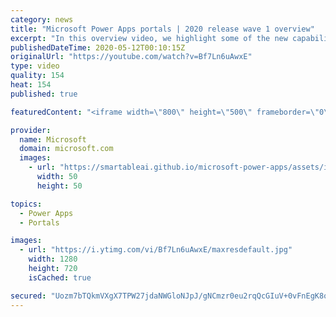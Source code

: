 ```yaml
---
category: news
title: "Microsoft Power Apps portals | 2020 release wave 1 overview"
excerpt: "In this overview video, we highlight some of the new capabilities included in the latest update to Microsoft Power Apps portals.     Here are the capabilities covered:   •    Power BI integration, so you can quickly add Power BI reports, tables, and dashboards to your portals without coding.  •    Themes"
publishedDateTime: 2020-05-12T00:10:15Z
originalUrl: "https://youtube.com/watch?v=Bf7Ln6uAwxE"
type: video
quality: 154
heat: 154
published: true

featuredContent: "<iframe width=\"800\" height=\"500\" frameborder=\"0\" src=\"https://www.youtube.com/embed/Bf7Ln6uAwxE\" allow=\"accelerometer; autoplay; encrypted-media; gyroscope; picture-in-picture\" allowfullscreen></iframe>"

provider:
  name: Microsoft
  domain: microsoft.com
  images:
    - url: "https://smartableai.github.io/microsoft-power-apps/assets/images/organizations/microsoft.com-50x50.jpg"
      width: 50
      height: 50

topics:
  - Power Apps
  - Portals

images:
  - url: "https://i.ytimg.com/vi/Bf7Ln6uAwxE/maxresdefault.jpg"
    width: 1280
    height: 720
    isCached: true

secured: "Uozm7bTQkmVXgX7TPW27jdaNWGloNJpJ/gNCmzr0eu2rqQcGIuV+0vFnEgK8oe5+Ea2gEHPF7/rjoviWEsNeTWGiiE2h3CBvVB3n/R7CpZF/euQp66z0+n54gPCNfuv/IN0f8UB0nWDOA9/alCYG56krizterHUK03vbmECSNoW/JKYyfX+FB0dN+0vnVjOXoGOWOhz5HLdTAn51oL+7cpH9dpDtZSyBe2F6QF7zzqq5QSF8/Hffn8RVeU3punP86b1K1EnH7FG+lQjBoxJfRTXrmp525RLK26OyIu7TXk71CYo0UO4tmkGMxL4fcJZ1ZCMuHlvUmqFrlk0Q4lMetREjL9CDK8P42lnEJRxwd4/d3/ljuNNz+c2e4F2WjuHg2vhk9IfmAz1z/ckW4my2xRzdN0UnjJTljWY0grXwKWzdbJRtCiw4QazJH6Li+Mqq;cz6lNpddQ6/OrTWCiQRcSA=="
---
```


